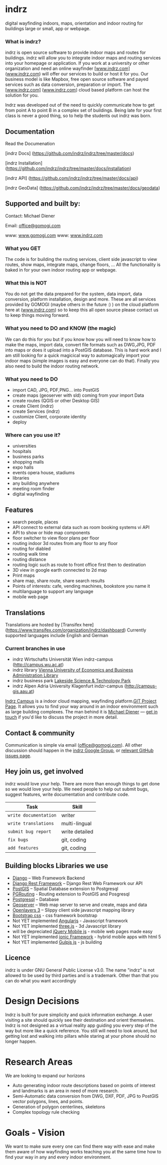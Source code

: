 # indrz
digital wayfinding indoors, maps, orientation and indoor routing for buildings large or small, app or webpage.

### What is indrz?
indrz is open source software to provide indoor maps and routes for buildings.  indrz will allow you to integrate indoor maps and routing services into your homepage or application.  If you work at a university or other organization and need an online wayfinder [www.indrz.com] (www.indrz.com) will offer our services to build or host it for you.  Our business model is like Mapbox, free open source software and payed services such as data conversion, preparation or import.  The [www.indrz.com] (www.indrz.com) cloud based platform can host the solution for you.

Indrz was developed out of the need to quickly communicate
how to get from point A to point B in a complex set of buildings.
Being late for your first class is never a good thing, so
to help the students out indrz was born.


## Documentation

Read the Documenation

[indrz Docs] (https://github.com/indrz/indrz/tree/master/docs)

[indrz Installation] (https://github.com/indrz/indrz/tree/master/docs/installation)

[indrz API] (https://github.com/indrz/indrz/tree/master/docs/api)

[indrz GeoData] (https://github.com/indrz/indrz/tree/master/docs/geodata)


## Supported and built by:

Contact: Michael Diener

Email: office@gomogi.com

www:  www.gomogi.com
www:  www.indrz.com

### What you GET
The code is for building the routing services, client side javascript to view routes, show maps, integrate maps, change floors, ...  All the functionality is baked in for your own indoor routing app or webpage.  

### What this is NOT
You do not get the data prepared for the system, data import, data conversion, platform installation, design and more.  These are all services provided by GOMOGI (maybe others in the future :) ) on the cloud platform here at (www.indrz.com) so to keep this all open source please contact us to keep things moving forward.

### What you need to DO and KNOW (the magic)
We can do this for you but if you know how you will need to know how to make the maps, import data, convert file formats such as DWG,JPG, PDF into maps or does it upload into a PostGIS database.  This is hard work and I am still looking for a quick magicical way to automagically import your indoor maps (simple images is easy and everyone can do that).  Finally you also need to build the indoor routing network.

###  What you need to DO
* import CAD, JPG, PDF,PNG... into PostGIS
* create maps (geoserver with sld) coming from your import Data
* create routes (QGIS or other Desktop GIS)
* create Client (indrz)
* create Services (indrz)
* customize Client, corporate identity
* deploy


### Where can you use it?
* universities
* hospitals
* business parks
* shopping malls
* expo halls
* events opera house, stadiums
* libraries
* any building anywhere
* meeting room finder
* digital wayfinding

## Features
* search people, places
* API connect to external data such as room booking systems vi API
* API to show or hide map components
* floor switcher to view floor plans per floor
* routing indoor 3d routes from any floor to any floor
* routing for diabled
* routing walk time
* routing distance
* routing logic such as route to front office first then to destination
* 3D view in google earth connected to 2d map
* Print maps
* share map, share route, share search results
* Points of interests: cafe, vending machines, bookstore you name it
* multilanguage to support any language
* mobile web page

## Translations
Translations are hosted by [Transifex here]  (https://www.transifex.com/organization/indrz/dashboard)
Currently supported languages include English and German

### Current branches in use
* indrz Wirtschafts Universität Wien  indrz-campus (http://campus.wu.ac.at)
* indrz library [Vienna University of Economics and Business Administration Library](http://gis.wu.ac.at/?key=ST%20261.w34%20G744)
* indrz business park [Lakeside Science & Technology Park](http://ws1.gomogi.com/lakeside/Firmensuche.html)
* indrz Alpen Adria University Klagenfurt indzr-campus (http://campus-gis.aau.at)

[Indrz Campus](http://www.indrz.com) is a indoor cloud mapping, wayfinding platform.[GIT Project Page](https://github.com/indrz/indrz).  It allows you to find your way around in an indoor environment such as large building complexes. The man behind it is [Michael Diener](http://twitter.com/spatialmounty) &mdash; [get in touch](#contact--community) if you'd like to discuss the project in more detail.


## Contact & community
Communication is simple via email ([office@gomogi.com](mailto:office@gomogi.com)). All other discussion should happen in the [indrz Google Group](https://groups.google.com/forum/#!forum/indrz-dev),  or [relevant GitHub issues page](https://github.com/indrz/indrz/issues).

## Hey join us, get involved
indrz would love your help. There are more than enough things to get done so we would love your help.  We need people to help out submit bugs, suggest features, write documentation and contribute code.

Task | Skill 
--- | --- 
`write documentation` | writer
`write translations` | multi-lingual
`submit bug report` | write detailed
`fix bugs` | git, coding
`add features` | git, coding
    


## Building blocks Libraries we use

* [Django](http://djangoproject.com) – Web Framework Backend
* [Django Rest Framework](http://www.django-rest-framework.org) – Django Rest Web Framework our API
* [PostGIS](http://postgis.net) – Spatial Database extension to Postgresql
* [PGRouting](http://pgrouting.org) - Routing extension to PostGIS and Posgresql
* [Postgresql](http://www.postgresql.org) – Database
* [Geoserver](http://geoserver.org) – Web map server to serve and create, maps and data
* [Openlayers 3](http://openlayers.org) – Slippy client side javascript mapping library
* [Bootstrap css](http://bootstrap.com/) - css framework bootstrap
* Not YET implemented [Angularjs](http://angularjs.org/) - Javascript framework
* Not YET implemented [three.js](http://threejs.org) - 3d Javascript library
* will be depreciated [jQuery Mobile js](http://http://jquerymobile.com) - mobile web pages made easy
* Not YET implemented [ionic Framework](http://ionicframework.com) - hybrid mobile apps with html 5
* Not YET implemented [Gulpjs js](http://gulpjs.com) - js building 

## Licence
indrz is under GNU General Public License v3.0.  The name "indrz" is not allowed to be used by third parties and is a trademark.  Other than that you can do what you want accordingly 


Design Decisions
================

Indrz is built for pure simplicity and quick information exchange.
A user visiting a site should quickly see their destination and
orient themselves.  Indrz is not designed as a virtual reality app
guiding you every step of the way but more like a quick reference.
You still will need to look around, but getting lost and walking
into pillars while staring at your phone should no longer happen.

Research Areas
==============

We are looking to expand our horizons

 * Auto generating indoor route descriptions based on points of interest and landmarks is an area in need of more research.
 * Semi-Automatic data conversion from DWG, DXF, PDF, JPG to PostGIS vector polygons, lines, and points.
 * Generation of polygon centerlines, skeletons
 * Complex topology rule checking

Goals - Vision
==============

We want to make sure every one can find there way with ease and make them aware of how wayfinding works teaching you at the same time how to find your way in any and every indoor environment.

 

